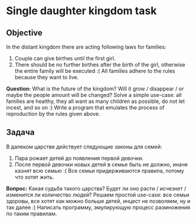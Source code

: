 # Single daughter kingdom task

## Objective
In the distant kingdom there are acting following laws for families:
1. Couple can give birthes until the first girl.
2. There should be no further birthes after the birth of the girl, otherwise the entire family will be executed :( All families adhere to the rules because they want to live.

**Question:**
What is the future of the kingdom? Will it grow / disappear / or maybe the people amount will be changed?
Solve a simple use-case: all families are healthy, they all want as many children as possible, do not let incest, and so on :)
Write a program that emulates the process of reproduction by the rules given above.


## Задача
В далеком царстве действует следующие законы для семей: 
1. Пара рожает детей до появления первой девочки. 
2. После первой девочки новых детей в семье быть не должно, иначе казнят всю семью :( Все семьи придерживаются правила, потому что хотят жить.

**Вопрос:** 
Какая судьба такого царства? Будет ли оно расти / исчезнет / изменится ли количество людей? 
Решаем простой use-case: все семьи здоровы, все хотят как можно больше детей, инцест не позволяем, ну и так далее :)
Написать программу, эмулирующую процесс размножения по таким правилам.


